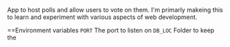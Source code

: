 
App to host polls and allow users to vote on them. I'm primarly makeing this to learn and experiment with various aspects of web development.


==Environment variables
`PORT` The port to listen on
`DB_LOC` Folder to keep the 
